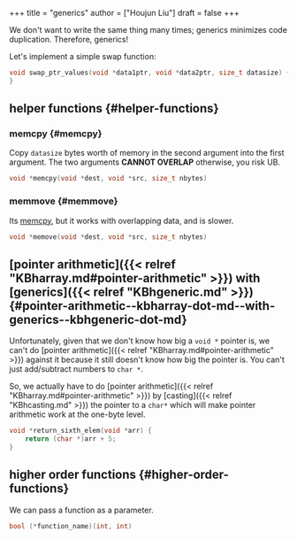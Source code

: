 +++
title = "generics"
author = ["Houjun Liu"]
draft = false
+++

We don't want to write the same thing many times; generics minimizes code duplication. Therefore, generics!

Let's implement a simple swap function:

```C
void swap_ptr_values(void *data1ptr, void *data2ptr, size_t datasize) {
}
```


## helper functions {#helper-functions}


### memcpy {#memcpy}

Copy `datasize` bytes worth of memory in the second argument into the first argument. The two arguments **CANNOT OVERLAP** otherwise, you risk UB.

```C
void *memcpy(void *dest, void *src, size_t nbytes)
```


### memmove {#memmove}

Its [memcpy](#memcpy), but it works with overlapping data, and is slower.

```C
void *memove(void *dest, void *src, size_t nbytes)
```


## [pointer arithmetic]({{< relref "KBharray.md#pointer-arithmetic" >}}) with [generics]({{< relref "KBhgeneric.md" >}}) {#pointer-arithmetic--kbharray-dot-md--with-generics--kbhgeneric-dot-md}

Unfortunately, given that we don't know how big a `void *` pointer is, we can't do [pointer arithmetic]({{< relref "KBharray.md#pointer-arithmetic" >}}) against it because it still doesn't know how big the pointer is. You can't just add/subtract numbers to `char *`.

So, we actually have to do [pointer arithmetic]({{< relref "KBharray.md#pointer-arithmetic" >}}) by [casting]({{< relref "KBhcasting.md" >}}) the pointer to a `char*` which will make pointer arithmetic work at the one-byte level.

```C
void *return_sixth_elem(void *arr) {
    return (char *)arr + 5;
}
```


## higher order functions {#higher-order-functions}

We can pass a function as a parameter.

```C
bool (*function_name)(int, int)
```
